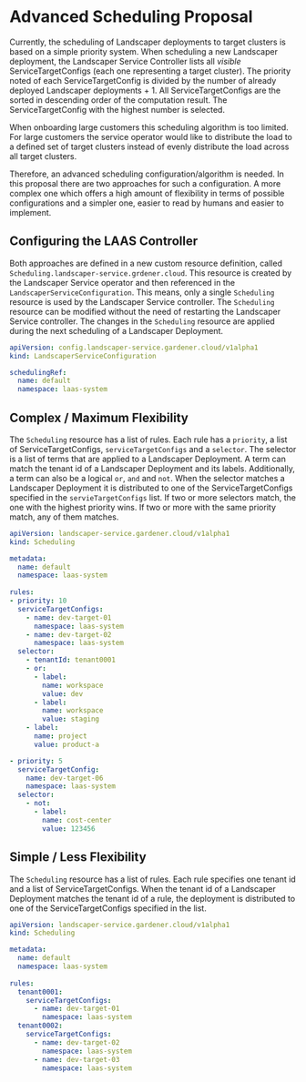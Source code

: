 # Advanced Scheduling Proposal

Currently, the scheduling of Landscaper deployments to target clusters is based on a simple priority system.
When scheduling a new Landscaper deployment, the Landscaper Service Controller lists all _visible_ ServiceTargetConfigs (each one representing a target cluster).
The priority noted of each ServiceTargetConfig is divided by the number of already deployed Landscaper deployments + 1.
All ServiceTargetConfigs are the sorted in descending order of the computation result. The ServiceTargetConfig with the highest number is selected.

When onboarding large customers this scheduling algorithm is too limited. For large customers the service operator would like to distribute the load to a defined set of target clusters
instead of evenly distribute the load across all target clusters.

Therefore, an advanced scheduling configuration/algorithm is needed. 
In this proposal there are two approaches for such a configuration. A more complex one which offers a high amount of flexibility in terms of possible configurations
and a simpler one, easier to read by humans and easier to implement.

## Configuring the LAAS Controller

Both approaches are defined in a new custom resource definition, called `Scheduling.landscaper-service.grdener.cloud`. 
This resource is created by the Landscaper Service operator and then referenced in the `LandscaperServiceConfiguration`.
This means, only a single `Scheduling` resource is used by the Landscaper Service controller.
The `Scheduling` resource can be modified without the need of restarting the Landscaper Service controller.
The changes in the `Scheduling` resource are applied during the next scheduling of a Landscaper Deployment.

```yaml
apiVersion: config.landscaper-service.gardener.cloud/v1alpha1
kind: LandscaperServiceConfiguration

schedulingRef:
  name: default
  namespace: laas-system
```

## Complex / Maximum Flexibility

The `Scheduling` resource has a list of rules.
Each rule has a `priority`, a list of ServiceTargetConfigs, `serviceTargetConfigs` and a `selector`.
The selector is a list of terms that are applied to a Landscaper Deployment. A term can match the tenant id of a Landscaper Deployment
and its labels. Additionally, a term can also be a logical `or`, `and` and `not`.
When the selector matches a Landscaper Deployment it is distributed to one of the ServiceTargetConfigs specified in the `servieTargetConfigs` list.
If two or more selectors match, the one with the highest priority wins. If two or more with the same priority match, any of them matches.

```yaml
apiVersion: landscaper-service.gardener.cloud/v1alpha1
kind: Scheduling

metadata:
  name: default
  namespace: laas-system
  
rules:
- priority: 10
  serviceTargetConfigs:
    - name: dev-target-01
      namespace: laas-system
    - name: dev-target-02
      namespace: laas-system
  selector:
    - tenantId: tenant0001
    - or:
      - label:
        name: workspace
        value: dev
      - label:
        name: workspace
        value: staging
    - label:
      name: project
      value: product-a

- priority: 5
  serviceTargetConfig:
    name: dev-target-06
    namespace: laas-system
  selector:
    - not:
      - label:
        name: cost-center
        value: 123456
```

## Simple / Less Flexibility

The `Scheduling` resource has a list of rules.
Each rule specifies one tenant id and a list of ServiceTargetConfigs.
When the tenant id of a Landscaper Deployment matches the tenant id of a rule, the deployment is distributed to one of
the ServiceTargetConfigs specified in the list.

```yaml
apiVersion: landscaper-service.gardener.cloud/v1alpha1
kind: Scheduling

metadata:
  name: default
  namespace: laas-system
  
rules:
  tenant0001:
    serviceTargetConfigs:
      - name: dev-target-01
        namespace: laas-system
  tenant0002:
    serviceTargetConfigs:
      - name: dev-target-02
        namespace: laas-system
      - name: dev-target-03
        namespace: laas-system
```

